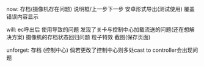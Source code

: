 now:
存档(摄像机存在问题)
说明框/上一步下一步
安卓形式导出(测试使用)
覆盖错误内容显示

will:
ec呼出后 使用导致的问题
发现了关卡与控制中心加载流送的问题(还在想解决方案)
摄像机的存档状态回归问题
粒子特效
截图(保存页面)

unforget:
存档 (控制中心)
倘若更改了控制中心则多处cast to controller会出现问题

